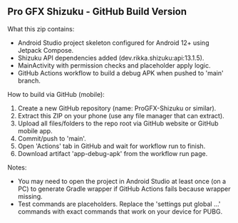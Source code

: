 Pro GFX Shizuku - GitHub Build Version
--------------------------------------
What this zip contains:
- Android Studio project skeleton configured for Android 12+ using Jetpack Compose.
- Shizuku API dependencies added (dev.rikka.shizuku:api:13.1.5).
- MainActivity with permission checks and placeholder apply logic.
- GitHub Actions workflow to build a debug APK when pushed to 'main' branch.

How to build via GitHub (mobile):
1. Create a new GitHub repository (name: ProGFX-Shizuku or similar).
2. Extract this ZIP on your phone (use any file manager that can extract).
3. Upload all files/folders to the repo root via GitHub website or GitHub mobile app.
4. Commit/push to 'main'.
5. Open 'Actions' tab in GitHub and wait for workflow run to finish.
6. Download artifact 'app-debug-apk' from the workflow run page.

Notes:
- You may need to open the project in Android Studio at least once (on a PC) to generate Gradle wrapper if GitHub Actions fails because wrapper missing.
- Test commands are placeholders. Replace the 'settings put global ...' commands with exact commands that work on your device for PUBG.

